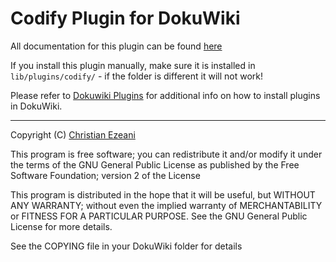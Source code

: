 # Codify Plugin for DokuWiki

All documentation for this plugin can be found [here][plugin-url]

If you install this plugin manually, make sure it is installed in `lib/plugins/codify/` - if the folder is different it will not work!

Please refer to [Dokuwiki Plugins][plugins-dir-url] for additional info on how to install plugins in DokuWiki.

----

Copyright (C) [Christian Ezeani](https://github.com/christianezeani)

This program is free software; you can redistribute it and/or modify it under the terms of the GNU General Public License as published by the Free Software Foundation; version 2 of the License

This program is distributed in the hope that it will be useful, but WITHOUT ANY WARRANTY; without even the implied warranty of MERCHANTABILITY or FITNESS FOR A PARTICULAR PURPOSE.  See the GNU General Public License for more details.

See the COPYING file in your DokuWiki folder for details

[plugins-dir-url]: http://www.dokuwiki.org/plugins
[plugin-url]: http://www.dokuwiki.org/plugin:codify